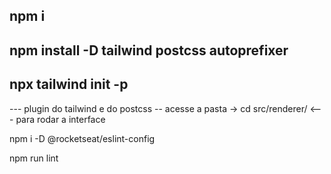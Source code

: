 ## npm i
## npm install -D tailwind postcss autoprefixer
## npx tailwind init -p

--- plugin do tailwind e do postcss
-- acesse a pasta -> cd src/renderer/      <--- para rodar a interface

npm i -D @rocketseat/eslint-config 

npm run lint